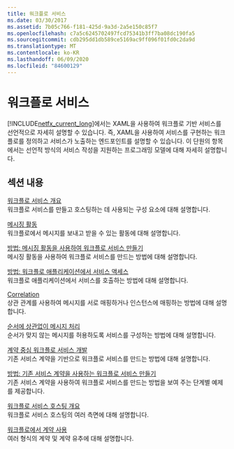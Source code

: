 ```yaml
---
title: 워크플로 서비스
ms.date: 03/30/2017
ms.assetid: 7b05c766-f181-425d-9a3d-2a5e150c85f7
ms.openlocfilehash: c7a5c6245702497fcd75341b3ff7ba08dc190fa5
ms.sourcegitcommit: cdb295dd1db589ce5169ac9ff096f01fd0c2da9d
ms.translationtype: MT
ms.contentlocale: ko-KR
ms.lasthandoff: 06/09/2020
ms.locfileid: "84600129"
---
```

# <a name="workflow-services"></a>워크플로 서비스
[!INCLUDE[netfx_current_long](../../../../includes/netfx-current-long-md.md)]에서는 XAML을 사용하여 워크플로 기반 서비스를 선언적으로 자세히 설명할 수 있습니다. 즉, XAML을 사용하여 서비스를 구현하는 워크플로를 정의하고 서비스가 노출하는 엔드포인트를 설명할 수 있습니다. 이 단원의 항목에서는 선언적 방식의 서비스 작성을 지원하는 프로그래밍 모델에 대해 자세히 설명합니다.  
  
## <a name="in-this-section"></a>섹션 내용  
 [워크플로 서비스 개요](workflow-services-overview.md)  
 워크플로 서비스를 만들고 호스팅하는 데 사용되는 구성 요소에 대해 설명합니다.  
  
 [메시징 활동](messaging-activities.md)  
 워크플로에서 메시지를 보내고 받을 수 있는 활동에 대해 설명합니다.  
  
 [방법: 메시징 활동을 사용하여 워크플로 서비스 만들기](how-to-create-a-workflow-service-with-messaging-activities.md)  
 메시징 활동을 사용하여 워크플로 서비스를 만드는 방법에 대해 설명합니다.  
  
 [방법: 워크플로 애플리케이션에서 서비스 액세스](how-to-access-a-service-from-a-workflow-application.md)  
 워크플로 애플리케이션에서 서비스를 호출하는 방법에 대해 설명합니다.  
  
 [Correlation](correlation.md)  
 상관 관계를 사용하여 메시지를 서로 매핑하거나 인스턴스에 매핑하는 방법에 대해 설명합니다.  
  
 [순서에 상관없이 메시지 처리](out-of-order-message-processing.md)  
 순서가 맞지 않는 메시지를 허용하도록 서비스를 구성하는 방법에 대해 설명합니다.  
  
 [계약 중심 워크플로 서비스 개발](../../windows-workflow-foundation/contract-first-workflow-service-development.md)  
 기존 서비스 계약을 기반으로 워크플로 서비스를 만드는 방법에 대해 설명합니다.  
  
 [방법: 기존 서비스 계약을 사용하는 워크플로 서비스 만들기](../../windows-workflow-foundation/how-to-create-a-workflow-service-that-consumes-an-existing-service-contract.md)  
 기존 서비스 계약을 사용하여 워크플로 서비스를 만드는 방법을 보여 주는 단계별 예제를 제공합니다.  
  
 [워크플로 서비스 호스팅 개요](hosting-workflow-services-overview.md)  
 워크플로 서비스 호스팅의 여러 측면에 대해 설명합니다.  
  
 [워크플로에서 계약 사용](using-contracts-in-workflow.md)  
 여러 형식의 계약 및 계약 유추에 대해 설명합니다.
